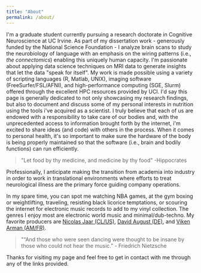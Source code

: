 ```yaml
---
title: "About"
permalink: /about/
---
```


I'm a graduate student currently pursuing a research doctorate in Cognitive Neuroscience at UC Irvine. As part of my dissertation work - generously funded by the National Science Foundation - I analyze brain scans to study the neurobiology of language with an emphasis on the wiring patterns (i.e., *the connectomics*) enabling this uniquely human capacity. I'm passionate about applying data science techniques on MRI data to generate insights that let the data "speak for itself". My work is made possible using a variety of scripting languages (R, Matlab, UNIX), imaging software (FreeSurfer/FSL/AFNI), and high-performance computing (SGE, Slurm) offered through the excellent HPC resources provided by UCI. I'd say this page is generally dedicated to not only showcasing my research findings, but also to document and discuss some of my personal interests in nutrition using the tools i've acquired as a scientist. I truly believe that each of us are endowed with a responsibility to take care of our bodies and, with the unprecedented access to information brought forth by the internet, i'm excited to share ideas (and code) with others in the process. When it comes to personal health, it's so important to make sure the hardware of the body is being properly maintained so that the software (i.e., brain and bodily functions) can run efficiently.

>"Let food by thy medicine, and medicine by thy food" -Hippocrates

Professionally, I anticipate making the transition from academia into industry in order to work in translational environments where efforts to treat neurological illness are the primary force guiding company operations.

In my spare time, you can spot me watching NBA games, at the gym boxing or weightlifting, traveling, resisting black licorice temptations, or scouring the internet for electronic music records to add to my vinyl collection. The genres I enjoy most are electronic world music and minimal/dub-techno. My favorite producers are [Nicolas Jaar (CL/US)](https://youtu.be/BMPT8nzg9ho), [David August (DE)](https://youtu.be/cwL_CIhS9Qs), and [Viken Arman (AM/FR)](https://youtu.be/j_npZfZmRiM).

>"“And those who were seen dancing were thought to be insane by those who could not hear the music.” - Friedrich Nietzsche

Thanks for visiting my page and feel free to get in contact with me through any of the links provided.
